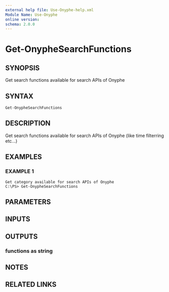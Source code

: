 ```yaml
---
external help file: Use-Onyphe-help.xml
Module Name: Use-Onyphe
online version:
schema: 2.0.0
---
```


# Get-OnypheSearchFunctions

## SYNOPSIS
Get search functions available for search APIs of Onyphe

## SYNTAX

```
Get-OnypheSearchFunctions
```

## DESCRIPTION
Get search functions available for search APIs of Onyphe (like time filterring etc...)

## EXAMPLES

### EXAMPLE 1
```
Get category available for search APIs of Onyphe
C:\PS> Get-OnypheSearchFunctions
```

## PARAMETERS

## INPUTS

## OUTPUTS

### functions as string
## NOTES

## RELATED LINKS
